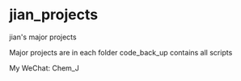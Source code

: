 # jian_projects
jian's major projects

Major projects are in each folder
code_back_up contains all scripts

My WeChat: Chem_J